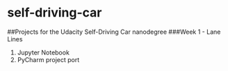 # self-driving-car
##Projects for the Udacity Self-Driving Car nanodegree 
###Week 1 - Lane Lines
1. Jupyter Notebook
2. PyCharm project port 
